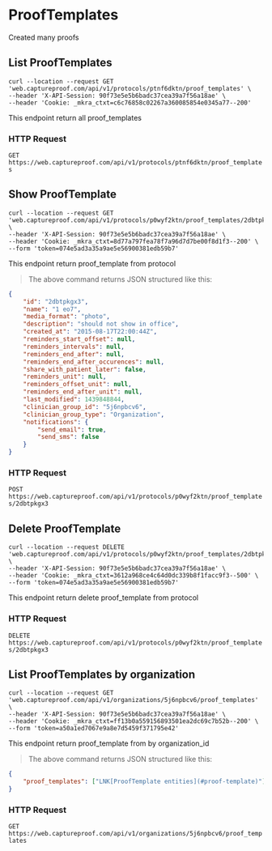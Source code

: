 # ProofTemplates

Created many proofs

## List ProofTemplates

```shell
curl --location --request GET 'web.captureproof.com/api/v1/protocols/ptnf6dktn/proof_templates' \
--header 'X-API-Session: 90f73e5e5b6badc37cea39a7f56a18ae' \
--header 'Cookie: _mkra_ctxt=c6c76858c02267a360085854e0345a77--200'
```

This endpoint return all proof_templates

### HTTP Request

`GET https://web.captureproof.com/api/v1/protocols/ptnf6dktn/proof_templates`


## Show ProofTemplate


```shell
curl --location --request GET 'web.captureproof.com/api/v1/protocols/p0wyf2ktn/proof_templates/2dbtpkgx3' \
--header 'X-API-Session: 90f73e5e5b6badc37cea39a7f56a18ae' \
--header 'Cookie: _mkra_ctxt=8d77a797fea78f7a96d7d7be00f8d1f3--200' \
--form 'token=074e5ad3a35a9ae5e56900381edb59b7'
```

This endpoint return proof_template from protocol

> The above command returns JSON structured like this:

```json
{
    "id": "2dbtpkgx3",
    "name": "1 eo7",
    "media_format": "photo",
    "description": "should not show in office",
    "created_at": "2015-08-17T22:00:44Z",
    "reminders_start_offset": null,
    "reminders_intervals": null,
    "reminders_end_after": null,
    "reminders_end_after_occurences": null,
    "share_with_patient_later": false,
    "reminders_unit": null,
    "reminders_offset_unit": null,
    "reminders_end_after_unit": null,
    "last_modified": 1439848844,
    "clinician_group_id": "5j6npbcv6",
    "clinician_group_type": "Organization",
    "notifications": {
        "send_email": true,
        "send_sms": false
    }
}
```

### HTTP Request

`POST https://web.captureproof.com/api/v1/protocols/p0wyf2ktn/proof_templates/2dbtpkgx3`



## Delete ProofTemplate


```shell
curl --location --request DELETE 'web.captureproof.com/api/v1/protocols/p0wyf2ktn/proof_templates/2dbtpkgx3' \
--header 'X-API-Session: 90f73e5e5b6badc37cea39a7f56a18ae' \
--header 'Cookie: _mkra_ctxt=3612a968ce4c64d0dc339b8f1facc9f3--500' \
--form 'token=074e5ad3a35a9ae5e56900381edb59b7'
```

This endpoint return delete proof_template from protocol

### HTTP Request

`DELETE https://web.captureproof.com/api/v1/protocols/p0wyf2ktn/proof_templates/2dbtpkgx3`


## List ProofTemplates by organization

```shell
curl --location --request GET 'web.captureproof.com/api/v1/organizations/5j6npbcv6/proof_templates' \
--header 'X-API-Session: 90f73e5e5b6badc37cea39a7f56a18ae' \
--header 'Cookie: _mkra_ctxt=ff13b0a559156893501ea2dc69c7b52b--200' \
--form 'token=a50a1ed7067e9a8e7d5459f371795e42'
```


This endpoint return proof_template from by organization_id

> The above command returns JSON structured like this:

```json
{
    "proof_templates": ["LNK[ProofTemplate entities](#proof-template)"]
}
```

### HTTP Request

`GET https://web.captureproof.com/api/v1/organizations/5j6npbcv6/proof_templates`
